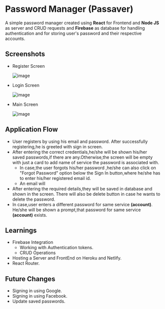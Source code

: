 # Password Manager (Passaver)
A simple password manager created using **React** for Frontend and **Node JS** as server and CRUD requests and **Firebase** as database for handling authentication and for storing user's password and their respective accounts.

## Screenshots
- Register Screen

  ![image](https://user-images.githubusercontent.com/55348832/153449320-2c6f4e99-b0fc-4d5b-847e-251669bcd254.png)
  
- Login Screen

  ![image](https://user-images.githubusercontent.com/55348832/153449581-91dc1cc7-719c-4d0f-b534-5a1069b50545.png)

- Main Screen

  ![image](https://user-images.githubusercontent.com/55348832/153449869-261f427b-b956-4d23-8774-cde8b6193713.png)

## Application Flow
- User registers by using his email and password. After successfully registering,he is greeted with sign in screen.
- After entering the correct credentials,he/she will be shown his/her saved passwords,if there are any.Otherwise,the screen will be empty with just a card to add name of service     the password is associated with.
  - In case,the user forgots his/her password ,he/she can also click on "Forgot Password" option below the Sign In button,where he/she has to enter his/her registered email id.
  - An email will 
- After entering the required details,they will be saved in database and shown in the screen. There will also be delete button in case he wants to delete the password.
- In case,user enters a different password for same service **(account)**. He/she will be shown a prompt,that password for same service **(account)** exists.

## Learnings
- Firebase Integration 
  -  Working with Authentication tokens.
  -  CRUD Operations
- Hosting a Server and FrontEnd on Heroku and Netlify.
- React Router.

## Future Changes
-  Signing in using Google.
-  Signing in using Facebook.
-  Update saved passwords.
